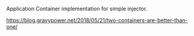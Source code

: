 Application Container implementation for simple injector.

https://blog.gravypower.net/2018/05/21/two-containers-are-better-than-one/
